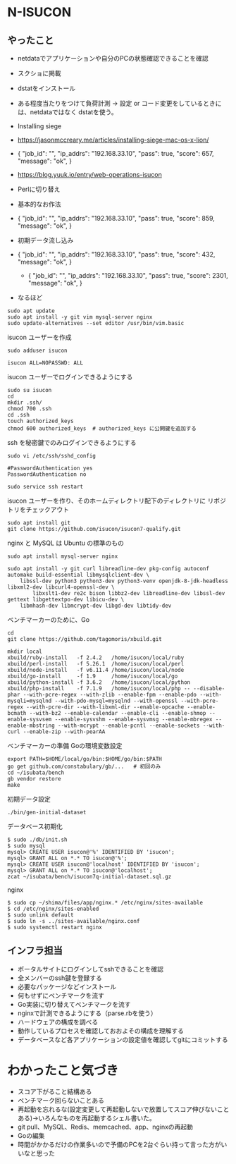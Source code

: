 # N-ISUCON
## やったこと
- netdataでアプリケーションや自分のPCの状態確認できることを確認
- スクショに掲載
- dstatをインストール
- ある程度当たりをつけて負荷計測 -> 設定 or コード変更をしているときには、netdataではなく dstatを使う。
- Installing siege
- https://jasonmccreary.me/articles/installing-siege-mac-os-x-lion/
- {
  "job_id": "",
  "ip_addrs": "192.168.33.10",
  "pass": true,
  "score": 657,
  "message": "ok",
  }


- https://blog.yuuk.io/entry/web-operations-isucon
- Perlに切り替え
- 基本的なお作法
- {
  "job_id": "",
  "ip_addrs": "192.168.33.10",
  "pass": true,
  "score": 859,
  "message": "ok",
  }

- 初期データ流し込み
- {
  "job_id": "",
  "ip_addrs": "192.168.33.10",
  "pass": true,
  "score": 432,
  "message": "ok",
  }


  - {
    "job_id": "",
    "ip_addrs": "192.168.33.10",
    "pass": true,
    "score": 2301,
    "message": "ok",
    }
- なるほど
```
sudo apt update
sudo apt install -y git vim mysql-server nginx
sudo update-alternatives --set editor /usr/bin/vim.basic
```


isucon ユーザーを作成
```
sudo adduser isucon

isucon ALL=NOPASSWD: ALL
```

isucon ユーザーでログインできるようにする

```
sudo su isucon
cd
mkdir .ssh/
chmod 700 .ssh
cd .ssh
touch authorized_keys
chmod 600 authorized_keys  # authorized_keys に公開鍵を追加する
```

ssh を秘密鍵でのみログインできるようにする
```
sudo vi /etc/ssh/sshd_config

#PasswordAuthentication yes
PasswordAuthentication no

sudo service ssh restart
```
 isucon ユーザーを作り、そのホームディレクトリ配下のディレクトリに リポジトリをチェックアウト
```
sudo apt install git
git clone https://github.com/isucon/isucon7-qualify.git
```

nginx と MySQL は Ubuntu の標準のもの
```
sudo apt install mysql-server nginx
```

```
sudo apt install -y git curl libreadline-dev pkg-config autoconf automake build-essential libmysqlclient-dev \
	libssl-dev python3 python3-dev python3-venv openjdk-8-jdk-headless libxml2-dev libcurl4-openssl-dev \
        libxslt1-dev re2c bison libbz2-dev libreadline-dev libssl-dev gettext libgettextpo-dev libicu-dev \
	libmhash-dev libmcrypt-dev libgd-dev libtidy-dev
```

ベンチマーカーのために、Go
```
cd
git clone https://github.com/tagomoris/xbuild.git

mkdir local
xbuild/ruby-install   -f 2.4.2   /home/isucon/local/ruby
xbuild/perl-install   -f 5.26.1  /home/isucon/local/perl
xbuild/node-install   -f v6.11.4 /home/isucon/local/node
xbuild/go-install     -f 1.9     /home/isucon/local/go
xbuild/python-install -f 3.6.2   /home/isucon/local/python
xbuild/php-install    -f 7.1.9   /home/isucon/local/php -- --disable-phar --with-pcre-regex --with-zlib --enable-fpm --enable-pdo --with-mysqli=mysqlnd --with-pdo-mysql=mysqlnd --with-openssl --with-pcre-regex --with-pcre-dir --with-libxml-dir --enable-opcache --enable-bcmath --with-bz2 --enable-calendar --enable-cli --enable-shmop --enable-sysvsem --enable-sysvshm --enable-sysvmsg --enable-mbregex --enable-mbstring --with-mcrypt --enable-pcntl --enable-sockets --with-curl --enable-zip --with-pearAA

```

ベンチマーカーの準備
Goの環境変数設定
```
export PATH=$HOME/local/go/bin:$HOME/go/bin:$PATH
go get github.com/constabulary/gb/...   # 初回のみ
cd ~/isubata/bench
gb vendor restore
make
```

初期データ設定
```
./bin/gen-initial-dataset
```

データベース初期化
```
$ sudo ./db/init.sh
$ sudo mysql
mysql> CREATE USER isucon@'%' IDENTIFIED BY 'isucon';
mysql> GRANT ALL on *.* TO isucon@'%';
mysql> CREATE USER isucon@'localhost' IDENTIFIED BY 'isucon';
mysql> GRANT ALL on *.* TO isucon@'localhost';
zcat ~/isubata/bench/isucon7q-initial-dataset.sql.gz
```

nginx

```
$ sudo cp ~/shima/files/app/nginx.* /etc/nginx/sites-available
$ cd /etc/nginx/sites-enabled
$ sudo unlink default
$ sudo ln -s ../sites-available/nginx.conf
$ sudo systemctl restart nginx
```

## インフラ担当
- ポータルサイトにログインしてsshできることを確認
- 全メンバーのssh鍵を登録する
- 必要なパッケージなどインストール
- 何もせずにベンチマークを流す
- Go実装に切り替えてベンチマークを流す
- nginxで計測できるようにする（parse.rbを使う）
- ハードウェアの構成を調べる
- 動作しているプロセスを確認しておおよその構成を理解する
- データベースなど各アプリケーションの設定値を確認してgitにコミットする



# わかったこと気づき
- スコア下がること結構ある
- ベンチマーク回らないことある
- 再起動を忘れるな(設定変更して再起動しないで放置してスコア伸びないことある)→いろんなものを再起動するシェル書いた。
- git pull、MySQL、Redis、memcached、app、nginxの再起動
- Goの編集
- 時間がかかるだけの作業多いので予備のPCを2台ぐらい持って言った方がいいなと思った
